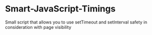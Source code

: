 Smart-JavaScript-Timings
========================

Small script that allows you to use setTimeout and setInterval safety in consideration with page visibility